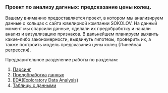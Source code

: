 ### Проект по анализу дагнных: предсказание цены колец.
Вашему вниманию предоставляется проект, в котором мы анализируем данные о кольцах с сайта ювелирной компании SOKOLOV. На данный момент мы спарсили данные, сделали их предобработку и начали анализ и визуализацию признаков. В дальнейшем планируем выявить какие-либо закономерности, выдвинуть гипотезы, проверить их, а также построить модель предсказания цены колец (Линейная регрессия).

Предварительное разделение работы по разделам:
1. [Парсинг](parser.ipynb)
2. [Предобработка данных](Предобработка_данных.ipynb)
3. [EDA(Exploratory Data Analysis)](EDA_качественные_характеристики.ipynb)
4. [Таблицы с данными](data/)
